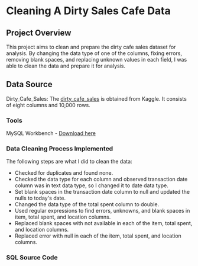 # Cleaning A Dirty Sales Cafe Data
## Project Overview

This project aims to clean and prepare the dirty cafe sales dataset for analysis. By changing the data type of one of the columns, fixing errors, removing blank spaces, and replacing unknown values in each field, I was able to clean the data and prepare it for analysis.

## Data Source

Dirty_Cafe_Sales: The [dirty_cafe_sales](https://www.kaggle.com/datasets/ahmedmohamed2003/cafe-sales-dirty-data-for-cleaning-training) is obtained from Kaggle. It consists of eight columns and 10,000 rows.

### Tools

MySQL Workbench - [Download here](https://dev.mysql.com/downloads/workbench/)

### Data Cleaning Process Implemented
The following steps are what I did to clean the data:
- Checked for duplicates and found none.
- Checked the data type for each column and observed transaction date column was in text data type, so I changed it to date data type.
- Set blank spaces in the transaction date column to null and updated the nulls to today's date.
- Changed the data type of the total spent column to double.
- Used regular expressions to find errors, unknowns, and blank spaces in item, total spent, and location columns.
- Replaced blank spaces with not available in each of the item, total spent, and location columns.
- Replaced error with null in each of the item, total spent, and location columns.

### SQL Source Code



